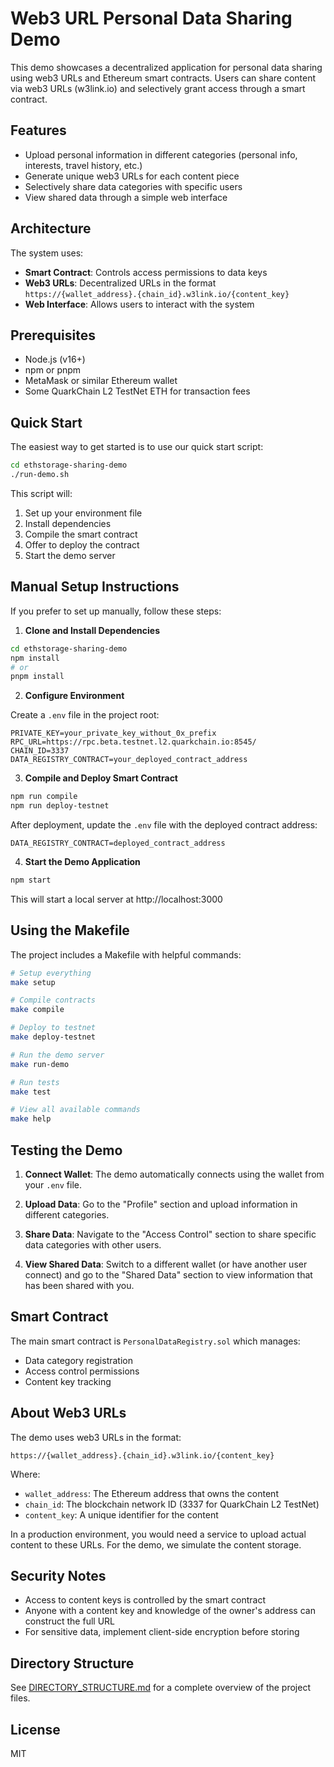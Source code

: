 # Web3 URL Personal Data Sharing Demo

This demo showcases a decentralized application for personal data sharing using web3 URLs and Ethereum smart contracts. Users can share content via web3 URLs (w3link.io) and selectively grant access through a smart contract.

## Features

- Upload personal information in different categories (personal info, interests, travel history, etc.)
- Generate unique web3 URLs for each content piece
- Selectively share data categories with specific users
- View shared data through a simple web interface

## Architecture

The system uses:
- **Smart Contract**: Controls access permissions to data keys
- **Web3 URLs**: Decentralized URLs in the format `https://{wallet_address}.{chain_id}.w3link.io/{content_key}`
- **Web Interface**: Allows users to interact with the system

## Prerequisites

- Node.js (v16+)
- npm or pnpm
- MetaMask or similar Ethereum wallet
- Some QuarkChain L2 TestNet ETH for transaction fees

## Quick Start

The easiest way to get started is to use our quick start script:

```bash
cd ethstorage-sharing-demo
./run-demo.sh
```

This script will:
1. Set up your environment file
2. Install dependencies
3. Compile the smart contract
4. Offer to deploy the contract
5. Start the demo server

## Manual Setup Instructions

If you prefer to set up manually, follow these steps:

1. **Clone and Install Dependencies**

```bash
cd ethstorage-sharing-demo
npm install
# or
pnpm install
```

2. **Configure Environment**

Create a `.env` file in the project root:

```
PRIVATE_KEY=your_private_key_without_0x_prefix
RPC_URL=https://rpc.beta.testnet.l2.quarkchain.io:8545/
CHAIN_ID=3337
DATA_REGISTRY_CONTRACT=your_deployed_contract_address
```

3. **Compile and Deploy Smart Contract**

```bash
npm run compile
npm run deploy-testnet
```

After deployment, update the `.env` file with the deployed contract address:

```
DATA_REGISTRY_CONTRACT=deployed_contract_address
```

4. **Start the Demo Application**

```bash
npm start
```

This will start a local server at http://localhost:3000

## Using the Makefile

The project includes a Makefile with helpful commands:

```bash
# Setup everything
make setup

# Compile contracts
make compile

# Deploy to testnet
make deploy-testnet

# Run the demo server
make run-demo

# Run tests
make test

# View all available commands
make help
```

## Testing the Demo

1. **Connect Wallet**: The demo automatically connects using the wallet from your `.env` file.

2. **Upload Data**: Go to the "Profile" section and upload information in different categories.

3. **Share Data**: Navigate to the "Access Control" section to share specific data categories with other users.

4. **View Shared Data**: Switch to a different wallet (or have another user connect) and go to the "Shared Data" section to view information that has been shared with you.

## Smart Contract

The main smart contract is `PersonalDataRegistry.sol` which manages:
- Data category registration
- Access control permissions
- Content key tracking

## About Web3 URLs

The demo uses web3 URLs in the format:
```
https://{wallet_address}.{chain_id}.w3link.io/{content_key}
```

Where:
- `wallet_address`: The Ethereum address that owns the content
- `chain_id`: The blockchain network ID (3337 for QuarkChain L2 TestNet)
- `content_key`: A unique identifier for the content

In a production environment, you would need a service to upload actual content to these URLs. For the demo, we simulate the content storage.

## Security Notes

- Access to content keys is controlled by the smart contract
- Anyone with a content key and knowledge of the owner's address can construct the full URL
- For sensitive data, implement client-side encryption before storing

## Directory Structure

See [DIRECTORY_STRUCTURE.md](./DIRECTORY_STRUCTURE.md) for a complete overview of the project files.

## License

MIT 